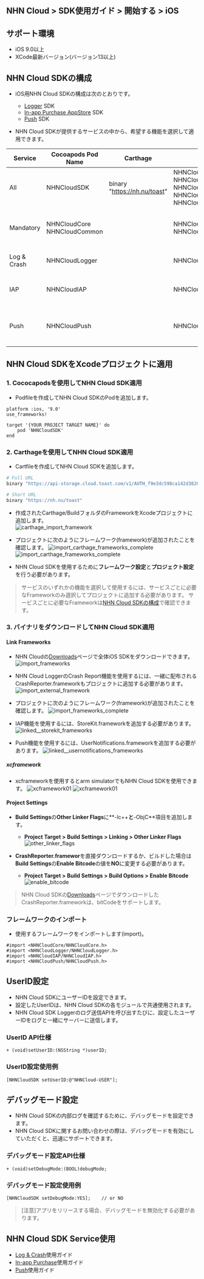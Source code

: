 ## NHN Cloud > SDK使用ガイド > 開始する > iOS 
 
## サポート環境 
 
* iOS 9.0以上 
* XCode最新バージョン(バージョン13以上) 
 
## NHN Cloud SDKの構成 
 
* iOS用NHN Cloud SDKの構成は次のとおりです。 
    * [Logger](./log-collector-ios) SDK 
    * [In-app Purchase AppStore](./iap-ios) SDK 
    * [Push](./push-ios) SDK 
 
* NHN Cloud SDKが提供するサービスの中から、希望する機能を選択して適用できます。 
 
| Service | Cocoapods Pod Name | Carthage | Framework | Dependency | Build Settings | 
| ------- | ------------------ | -------- | --------- | ---------- | -------------- | 
| All | NHNCloudSDK | binary "https://nh.nu/toast" | NHNCloudCore.framework<br>NHNCloudCommon.framework<br>NHNCloudLogger.framework<br>NHNCloudIAP.framework<br>NHNCloudPush.framework |  |  | 
| Mandatory | NHNCloudCore<br>NHNCloudCommon |  | NHNCloudCore.framework<br>NHNCloudCommon.framework |  | OTHER\_LDFLAGS = (<br>"-ObjC",<br>"-lc++"<br>); | 
| Log & Crash | NHNCloudLogger |  | NHNCloudLogger.framework | [External & Optional]<br>\* CrashReporter.framework (NHNCloud) |  | 
| IAP | NHNCloudIAP |  | NHNCloudIAP.framework | \* StoreKit.framework<br><br>[Optional]<br>\* libsqlite3.tdb |  | 
| Push | NHNCloudPush |  | NHNCloudPush.framework | \* UserNotifications.framework<br><br>[Optional]<br>\* PushKit.framework |  | 
 
## NHN Cloud SDKをXcodeプロジェクトに適用 
 
### 1. Cococapodsを使用してNHN Cloud SDK適用 
 
* Podfileを作成してNHN Cloud SDKのPodを追加します。 
 
```podspec 
platform :ios, '9.0' 
use_frameworks! 
 
target '{YOUR PROJECT TARGET NAME}' do 
    pod 'NHNCloudSDK'
end 
``` 
 
### 2. Carthageを使用してNHN Cloud SDK適用
 
* Cartfileを作成してNHN Cloud SDKを追加します。

```sh
# Full URL
binary "https://api-storage.cloud.toast.com/v1/AUTH_f9e3dc598ca142d3820e1c19343d5428/carthage/ToastSDK.json" 

# Short URL 
binary "https://nh.nu/toast"
```
 
* 作成されたCarthage/BuildフォルダのFrameworkをXcodeプロジェクトに追加します。  
![carthage_import_framework](http://static.toastoven.net/toastcloud/sdk/ios/carthage01.png) 
 
* プロジェクトに次のようにフレームワーク(framework)が追加されたことを確認します。 
![import_carthage_frameworks_complete](http://static.toastoven.net/toastcloud/sdk/ios/carthage02.png) 
![import_carthage_frameworks_complete](http://static.toastoven.net/toastcloud/sdk/ios/carthage03.png)
 
* NHN Cloud SDKを使用するために**フレームワーク設定**と**プロジェクト設定**を行う必要があります。
 
> サービスのいずれかの機能を選択して使用するには、サービスごとに必要なFrameworkのみ選択してプロジェクトに追加する必要があります。 
> サービスごとに必要なFrameworkは[NHN Cloud SDKの構成](./getting-started-ios/#toast-sdk)で確認できます。  
 
### 3. バイナリをダウンロードしてNHN Cloud SDK適用 
 
#### Link Frameworks 
 
* NHN Cloudの[Downloads](../../../Download/#toast-sdk)ページで全体iOS SDKをダウンロードできます。 
![import_frameworks](http://static.toastoven.net/toastcloud/sdk/ios/overview_import_frameworks_folder.png) 
 
* NHN Cloud LoggerのCrash Report機能を使用するには、一緒に配布されるCrashReporter.frameworkもプロジェクトに追加する必要があります。 
![import_external_framework](http://static.toastoven.net/toastcloud/sdk/ios/overview_import_external_folder.png) 
 
* プロジェクトに次のようにフレームワーク(framework)が追加されたことを確認します。 
![import_frameworks_complete](http://static.toastoven.net/toastcloud/sdk/ios/overview_import_complete_folder.png) 
 
* IAP機能を使用するには、StoreKit.frameworkを追加する必要があります。 
![linked__storekit_frameworks](http://static.toastoven.net/toastcloud/sdk/ios/overview_link_frameworks_StoreKit.png) 
 
* Push機能を使用するには、UserNotifications.frameworkを追加する必要があります。 
![linked__usernotifications_frameworks](http://static.toastoven.net/toastcloud/sdk/ios/overview_link_frameworks_UserNotifications.png) 
 
##### xcframework
* xcframeworkを使用するとarm simulatorでもNHN Cloud SDKを使用できます。
![xcframework01](http://static.toastoven.net/toastcloud/sdk/ios/xcframework01.png)
![xcframework01](http://static.toastoven.net/toastcloud/sdk/ios/xcframework02.png)

#### Project Settings 
 
* **Build Settings**の**Other Linker Flags**に**-lc++**と**-ObjC**項目を追加します。 
    * **Project Target > Build Settings > Linking > Other Linker Flags** 
![other_linker_flags](http://static.toastoven.net/toastcloud/sdk/ios/overview_settings_flags.png) 
 
* **CrashReporter.framewor**を直接ダウンロードするか、ビルドした場合は**Build Settings**の**Enable Bitcode**の値を**NO**に変更する必要があります。 
    * **Project Target > Build Settings > Build Options > Enable Bitcode** 
![enable_bitcode](http://static.toastoven.net/toastcloud/sdk/ios/overview_settings_bitcode.png) 
> NHN Cloud SDKの[Downloads](../../../Download/#toast-sdk)ページでダウンロードしたCrashReporter.frameworkは、bitCodeをサポートします。 
 
### フレームワークのインポート 
 
* 使用するフレームワークをインポートします(import)。 
 
```objc 
#import <NHNCloudCore/NHNCloudCore.h>
#import <NHNCloudLogger/NHNCloudLogger.h>
#import <NHNCloudIAP/NHNCloudIAP.h>
#import <NHNCloudPush/NHNCloudPush.h>
``` 
 
## UserID設定 
 
* NHN Cloud SDKにユーザーIDを設定できます。 
* 設定したUserIDは、NHN Cloud SDKの各モジュールで共通使用されます。 
* NHN Cloud SDK Loggerのログ送信APIを呼び出すたびに、設定したユーザーIDをログと一緒にサーバーに送信します。 
 
### UserID API仕様 
 
```objc 
+ (void)setUserID:(NSString *)userID; 
``` 
 
### UserID設定使用例 
 
```objc 
[NHNCloudSDK setUserID:@"NHNCloud-USER"];
``` 
## デバッグモード設定 
 
* NHN Cloud SDKの内部ログを確認するために、デバッグモードを設定できます。 
* NHN Cloud SDKに関するお問い合わせの際は、デバッグモードを有効にしていただくと、迅速にサポートできます。 
 
### デバッグモード設定API仕様 
 
 
```objc 
+ (void)setDebugMode:(BOOL)debugMode; 
``` 
 
### デバッグモード設定使用例 
 
```objc 
[NHNCloudSDK setDebugMode:YES];    // or NO
``` 
 
> [注意]アプリをリリースする場合、デバッグモードを無効化する必要があります。 
 
## NHN Cloud SDK Service使用 
 
* [Log & Crash](./log-collector-ios)使用ガイド 
* [In-app Purchase](./iap-ios)使用ガイド 
* [Push](./push-ios)使用ガイド 
